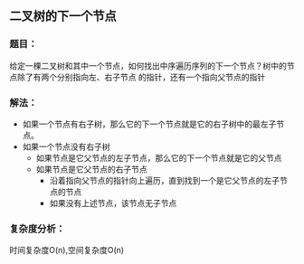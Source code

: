 ## 二叉树的下一个节点
### 题目：
给定一棵二叉树和其中一个节点，如何找出中序遍历序列的下一个节点？树中的节点除了有两个分别指向左、右子节点
的指针，还有一个指向父节点的指针
### 解法：
- 如果一个节点有右子树，那么它的下一个节点就是它的右子树中的最左子节点。
- 如果一个节点没有右子树 
    - 如果节点是它父节点的左子节点，那么它的下一个节点就是它的父节点
    - 如果节点是它父节点的右子节点
        - 沿着指向父节点的指针向上遍历，直到找到一个是它父节点的左子节点的节点
        - 如果没有上述节点，该节点无子节点
### 复杂度分析：
时间复杂度O(n),空间复杂度O(n)
